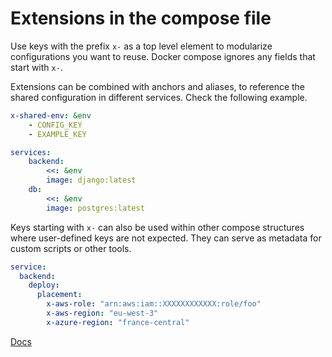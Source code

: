 # Extensions in the compose file

Use keys with the prefix `x-` as a top level element to modularize configurations you want to reuse. Docker compose
ignores any fields that start with `x-`.

Extensions can be combined with anchors and aliases, to reference the shared configuration in different services. Check the following example.

```yaml
x-shared-env: &env
    - CONFIG_KEY
    - EXAMPLE_KEY

services:
    backend:
        <<: &env
        image: django:latest
    db:
        <<: &env
        image: postgres:latest
```

Keys starting with `x-` can also be used within other compose structures where user-defined keys are not expected. They can serve as metadata for custom scripts or other tools.

```yaml
service:
  backend:
    deploy:
      placement:
        x-aws-role: "arn:aws:iam::XXXXXXXXXXXX:role/foo"
        x-aws-region: "eu-west-3"
        x-azure-region: "france-central"
```

[Docs](https://docs.docker.com/compose/compose-file/11-extension/)